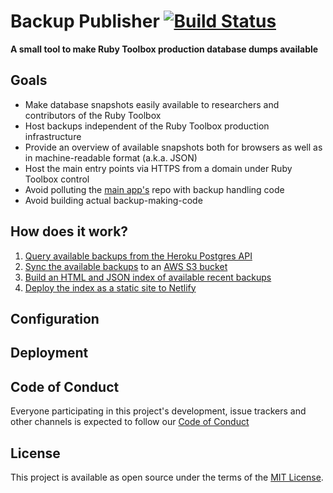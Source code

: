 # Backup Publisher [![Build Status](https://travis-ci.org/rubytoolbox/backup_publisher.svg?branch=master)](https://travis-ci.org/rubytoolbox/backup_publisher)

**A small tool to make Ruby Toolbox production database dumps available**

## Goals

* Make database snapshots easily available to researchers and contributors of 
  the Ruby Toolbox
* Host backups independent of the Ruby Toolbox production infrastructure
* Provide an overview of available snapshots both for browsers as well as in 
  machine-readable format (a.k.a. JSON)
* Host the main entry points via HTTPS from a domain under Ruby Toolbox control
* Avoid polluting the [main app's](https://github.com/rubytoolbox/rubytoolbox)
  repo with backup handling code
* Avoid building actual backup-making-code

## How does it work?

1. [Query available backups from the Heroku Postgres API](lib/backup_publisher/heroku_client.rb)
2. [Sync the available backups](lib/backup_publisher/publisher.rb) to an [AWS S3 bucket](lib/backup_publisher/storage.rb)
3. [Build an HTML and JSON index of available recent backups](lib/backup_publisher/indexer.rb)
4. [Deploy the index as a static site to Netlify](lib/backup_publisher/deployer.rb)

## Configuration

## Deployment

## Code of Conduct

Everyone participating in this project's development, issue trackers and other channels is expected to follow our [Code of Conduct](./CODE_OF_CONDUCT.md)

## License

This project is available as open source under the terms of the [MIT License](http://opensource.org/licenses/MIT).
